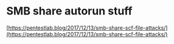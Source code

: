 # SMB share autorun stuff

[https://pentestlab.blog/2017/12/13/smb-share-scf-file-attacks/](https://pentestlab.blog/2017/12/13/smb-share-scf-file-attacks/)

